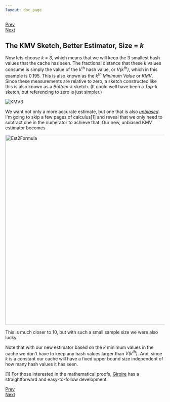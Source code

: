 ```yaml
---
layout: doc_page
---
```

<!--
    Licensed to the Apache Software Foundation (ASF) under one
    or more contributor license agreements.  See the NOTICE file
    distributed with this work for additional information
    regarding copyright ownership.  The ASF licenses this file
    to you under the Apache License, Version 2.0 (the
    "License"); you may not use this file except in compliance
    with the License.  You may obtain a copy of the License at

      http://www.apache.org/licenses/LICENSE-2.0

    Unless required by applicable law or agreed to in writing,
    software distributed under the License is distributed on an
    "AS IS" BASIS, WITHOUT WARRANTIES OR CONDITIONS OF ANY
    KIND, either express or implied.  See the License for the
    specific language governing permissions and limitations
    under the License.
-->
[Prev]({{site.docs_dir}}/Theta/KMVfirstEst.html)<br>
[Next]({{site.docs_dir}}/Theta/KMVrejection.html)

## The KMV Sketch, Better Estimator, Size = <i>k</i>
Now lets choose <i>k = 3</i>, which means that we will keep the 3 smallest hash values that the cache has seen.  The fractional distance that these <i>k</i> values consume is simply the value of the k<sup>th</sup> hash value, or <i>V(k<sup>th</sup>)</i>, which in this example is 0.195. This is also known as the <i>k<sup>th</sup> Minimum Value</i> or <i>KMV</i>.  Since these measurements are relative to zero, a sketch constructed like this is also known as a <i>Bottom-k</i> sketch.  (It could well have been a <i>Top-k</i> sketch, but referencing to zero is just simpler.)

<img class="doc-img-full" src="{{site.docs_img_dir}}/theta/KMV3.png" alt="KMV3" />

We want not only a more accurate estimate, but one that is also <u><i>unbiased</i></u>.  I'm going to skip a few pages of calculus[1] and reveal that we only need to subtract one in the numerator to achieve that.  Our new, unbiased KMV estimator becomes

<img src="{{site.docs_img_dir}}/theta/Est2Formula.png" alt="Est2Formula" width="600" />

This is much closer to 10, but with such a small sample size we were also lucky. 

Note that with our new estimator based on the <i>k</i> minimum values in the cache we don't have to keep any hash values larger than <i>V(k<sup>th</sup>)</i>.  And, since <i>k</i> is a constant our cache will have a fixed upper bound size independent of how many hash values it has seen.

[1] For those interested in the mathematical proofs, 
<a href="https://www-sop.inria.fr/members/Frederic.Giroire/publis/Gi05.pdf">Giroire</a>
has a straightforward and easy-to-follow development.

[Prev]({{site.docs_dir}}/Theta/KMVfirstEst.html)<br>
[Next]({{site.docs_dir}}/Theta/KMVrejection.html)

